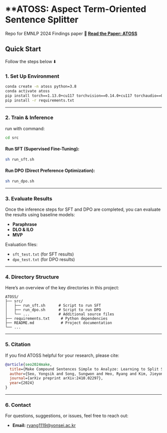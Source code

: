 # **ATOSS: Aspect Term-Oriented Sentence Splitter

Repo for EMNLP 2024 Findings paper **📄 [Read the Paper: ATOSS](https://arxiv.org/abs/2410.02297)**  

## Quick Start

Follow the steps below ⬇️

### **1. Set Up Environment**

```sh
conda create -n atoss python=3.8
conda activate atoss
pip install torch==1.13.0+cu117 torchvision==0.14.0+cu117 torchaudio==0.13.0 --extra-index-url https://download.pytorch.org/whl/cu117
pip install -r requirements.txt
```

---

### **2. Train & Inference**

run with command:

```sh
cd src
```

#### **Run SFT (Supervised Fine-Tuning):**

```sh
sh run_sft.sh
```

#### **Run DPO (Direct Preference Optimization):**

```sh
sh run_dpo.sh
```

---

### **3. Evaluate Results**

Once the inference steps for SFT and DPO are completed, you can evaluate the results using baseline models:

- **Paraphrase**  
- **DLO & ILO**  
- **MVP**

Evaluation files:
- `sft_test.txt` (for SFT results)  
- `dpo_test.txt` (for DPO results)

---

### **4. Directory Structure**

Here’s an overview of the key directories in this project:

```
ATOSS/
├── src/
│   ├── run_sft.sh      # Script to run SFT
│   ├── run_dpo.sh      # Script to run DPO
│   └── ...             # Additional source files
├── requirements.txt     # Python dependencies
├── README.md            # Project documentation
└── ...
```

---

### **5. Citation**

If you find ATOSS helpful for your research, please cite:

```bibtex
@article{seo2024make,
  title={Make Compound Sentences Simple to Analyze: Learning to Split Sentences for Aspect-based Sentiment Analysis},
  author={Seo, Yongsik and Song, Sungwon and Heo, Ryang and Kim, Jieyong and Lee, Dongha},
  journal={arXiv preprint arXiv:2410.02297},
  year={2024}
}
```

---

### **6. Contact**

For questions, suggestions, or issues, feel free to reach out:

- **Email:** [ryang1119@yonsei.ac.kr](mailto:ryang1119@yonsei.ac.kr)


